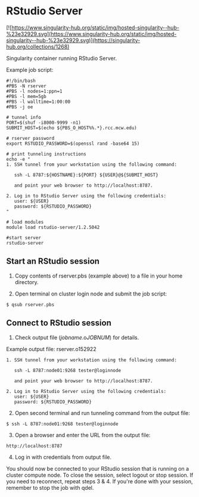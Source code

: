 # RStudio Server
[![https://www.singularity-hub.org/static/img/hosted-singularity--hub-%23e32929.svg](https://www.singularity-hub.org/static/img/hosted-singularity--hub-%23e32929.svg)](https://singularity-hub.org/collections/1268)

Singularity container running RStudio Server.

Example job script:
```
#!/bin/bash
#PBS -N rserver
#PBS -l nodes=1:ppn=1
#PBS -l mem=5gb
#PBS -l walltime=1:00:00
#PBS -j oe

# tunnel info
PORT=$(shuf -i8000-9999 -n1)
SUBMIT_HOST=$(echo ${PBS_O_HOST%%.*}.rcc.mcw.edu)

# rserver password
export RSTUDIO_PASSWORD=$(openssl rand -base64 15)

# print tunneling instructions
echo -e "
1. SSH tunnel from your workstation using the following command:
   
   ssh -L 8787:${HOSTNAME}:${PORT} ${USER}@${SUBMIT_HOST}
   
   and point your web browser to http://localhost:8787.

2. Log in to RStudio Server using the following credentials:
   user: ${USER}
   password: ${RSTUDIO_PASSWORD}
"

# load modules
module load rstudio-server/1.2.5042

#start server
rstudio-server
```

## Start an RStudio session
1. Copy contents of rserver.pbs (example above) to a file in your home directory.

2. Open terminal on cluster login node and submit the job script:

```
$ qsub rserver.pbs
```

## Connect to RStudio session
1. Check output file (*jobname*.o*JOBNUM*) for details.

Example output file: rserver.o152922
```
1. SSH tunnel from your workstation using the following command:

   ssh -L 8787:node01:9268 tester@loginnode

   and point your web browser to http://localhost:8787.

2. Log in to RStudio Server using the following credentials:
   user: ${USER}
   password: ${RSTUDIO_PASSWORD}
```

2. Open second terminal and run tunneling command from the output file:
```
$ ssh -L 8787:node01:9268 tester@loginnode
```
3. Open a browser and enter the URL from the output file:
```
http://localhost:8787
```
4. Log in with credentials from output file.

You should now be connected to your RStudio session that is running on a cluster compute node. To close the session, select logout or stop session. If you need to reconnect, repeat steps 3 & 4. If you're done with your session, remember to stop the job with qdel.

